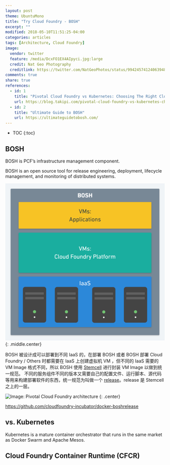 ```yaml
---
layout: post
theme: UbuntuMono
title: "Try Cloud Foundry - BOSH"
excerpt: ""
modified: 2018-05-10T11:51:25-04:00
categories: articles
tags: [Architecture, Cloud Foundry]
image:
  vendor: twitter
  feature: /media/DcxFO1EX4AIpyci.jpg:large
  credit: Nat Geo Photography‏
  creditlink: https://twitter.com/NatGeoPhotos/status/994245741240639488
comments: true
share: true
references:
  - id: 1
    title: "Pivotal Cloud Foundry vs Kubernetes: Choosing The Right Cloud-Native Application Deployment Platform"
    url: https://blog.takipi.com/pivotal-cloud-foundry-vs-kubernetes-choosing-the-right-cloud-native-application-deployment-platform/
  - id: 2
    title: "Ultimate Guide to BOSH"
    url: https://ultimateguidetobosh.com/
---
```


* TOC
{:toc}

## BOSH
BOSH is PCF’s infrastructure management component.

BOSH is an open source tool for release engineering, deployment, lifecycle management, and monitoring of distributed systems.

![Image: Cloud Foundry BOSH CF Architecture](/images/cloud/cf/cloudfoundry-bosh-cloudfoundry-architecture.png "Cloud Foundry BOSH CF Architecture")
{: .middle.center}

BOSH 被设计成可以部署到不同 IaaS 的，在部署 BOSH 或者 BOSH 部署 Cloud Foundry / Others 时都需要在 IaaS 上创建虚拟机 VM ，但不同的 IaaS 需要的 VM Image 格式不同，所以 BOSH 使用 [Stemcell][bosh-stemcell] 进行封装 VM Image 以做到统一规范。
不同的服务组件不同的版本又需要自己的配置文件、运行脚本、源代码等用来构建部署软件的东西，统一规范为叫做一个 [release][bosh-release]。release 是 Stemcell 之上的一层。

![Image: Pivotal Cloud Foundry architecture](https://384uqqh5pka2ma24ild282mv-wpengine.netdna-ssl.com/wp-content/uploads/2017/12/pcf-commercialization-1.png "Pivotal Cloud Foundry architecture")
{: .center}


https://github.com/cloudfoundry-incubator/docker-boshrelease

## vs. Kubernetes
Kubernetes is a mature container orchestrator that runs in the same market as Docker Swarm and Apache Mesos.

## Cloud Foundry Container Runtime (CFCR)




[bosh-release]:https://bosh.io/docs/release/
[bosh-stemcell]:https://bosh.io/docs/stemcell/
